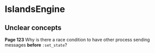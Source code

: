 # IslandsEngine

## Unclear concepts

**Page 123** Why is there a race condition to have other process
sending messages **before** `:set_state`?

